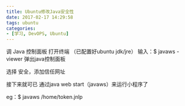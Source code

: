 ```yaml
---
title: Ubuntu修改Java安全性
date: 2017-02-17 14:29:58
tags: ubuntu
categories:
- [学习, DevOPS, Ubuntu]
---
```

调 Java 控制面板
打开终端
（已配置好ubuntu jdk/jre）
输入：$ javaws -viewer
弹出java控制面板

选择 安全，添加信任网址

接下来就可已 通过java web start（javaws）来运行小程序了

eg：$ javaws /home/token.jnlp
